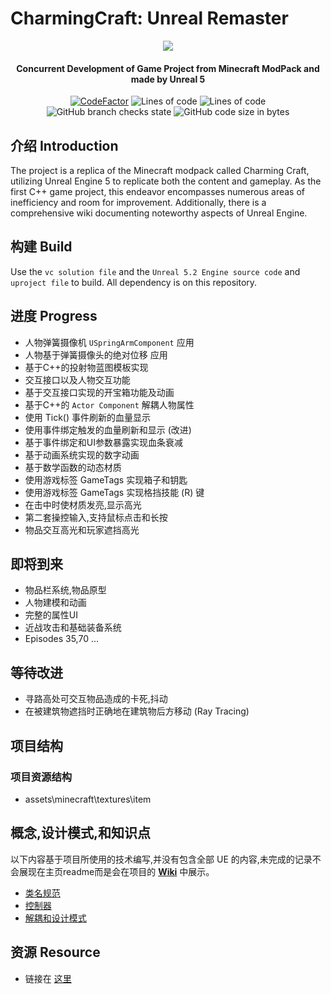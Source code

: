 # CharmingCraft: Unreal Remaster

<p align="center">
<img src = "https://github.com/Caishangqi/minecraft-modpack-charmingcraft-journey/assets/39553613/290e0607-2e2a-4f35-9149-6abfe15459f7">
</p>

<h4 align="center">Concurrent Development of Game Project from Minecraft ModPack and made by Unreal 5</h4>
<p align="center">
<a href="https://www.codefactor.io/repository/github/caishangqi/charmingcraft"><img src="https://www.codefactor.io/repository/github/caishangqi/minecraft-modpack-charmingcraft-journey/badge" alt="CodeFactor" /></a>
<img alt="Lines of code" src="https://img.shields.io/tokei/lines/github/Caishangqi/CharmingCraft">
<img alt="Lines of code" src="https://img.shields.io/badge/Unreal-5.2-orange">
<img alt="GitHub branch checks state" src="https://img.shields.io/github/checks-status/Caishangqi/CharmingCraft/master?label=build">
<img alt="GitHub code size in bytes" src="https://img.shields.io/github/languages/code-size/Caishangqi/CharmingCraft">
</p>

## 介绍 Introduction

The project is a replica of the Minecraft modpack called Charming Craft, utilizing Unreal Engine 5 to replicate both the
content and gameplay. As the first C++ game project, this endeavor encompasses numerous areas of inefficiency and room
for improvement. Additionally, there is a comprehensive wiki documenting noteworthy aspects of Unreal Engine.

## 构建 Build

Use the `vc solution file` and the `Unreal 5.2 Engine source code` and `uproject file` to build. All dependency is on
this repository.

## 进度 Progress

- 人物弹簧摄像机 `USpringArmComponent` 应用
- 人物基于弹簧摄像头的绝对位移 应用
- 基于C++的投射物蓝图模板实现
- 交互接口以及人物交互功能
- 基于交互接口实现的开宝箱功能及动画
- 基于C++的 `Actor Component` 解耦人物属性
- 使用 Tick() 事件刷新的血量显示
- 使用事件绑定触发的血量刷新和显示 (改进)
- 基于事件绑定和UI参数暴露实现血条衰减
- 基于动画系统实现的数字动画
- 基于数学函数的动态材质
- 使用游戏标签 GameTags 实现箱子和钥匙
- 使用游戏标签 GameTags 实现格挡技能 (R) 键
- 在击中时使材质发亮,显示高光
- 第二套操控输入,支持鼠标点击和长按
- 物品交互高光和玩家遮挡高光

## 即将到来

- 物品栏系统,物品原型
- 人物建模和动画
- 完整的属性UI
- 近战攻击和基础装备系统
- Episodes 35,70 ...

## 等待改进

- 寻路高处可交互物品造成的卡死,抖动
- 在被建筑物遮挡时正确地在建筑物后方移动 (Ray Tracing)

## 项目结构

### 项目资源结构

- assets\minecraft\textures\item

## 概念,设计模式,和知识点

以下内容基于项目所使用的技术编写,并没有包含全部 UE 的内容,未完成的记录不会展现在主页readme而是会在项目的 [**Wiki**](https://github.com/Caishangqi/CharmingCraft/wiki) 中展示。

- [类名规范](https://github.com/Caishangqi/CharmingCraft/wiki/Class-Perfixes)
- [控制器](https://github.com/Caishangqi/CharmingCraft/wiki/Controller)
- [解耦和设计模式](https://github.com/Caishangqi/CharmingCraft/wiki/Decoupling-and-Actor-Component)

## 资源 Resource

- 链接在 [这里](https://www.modongwang.com/)